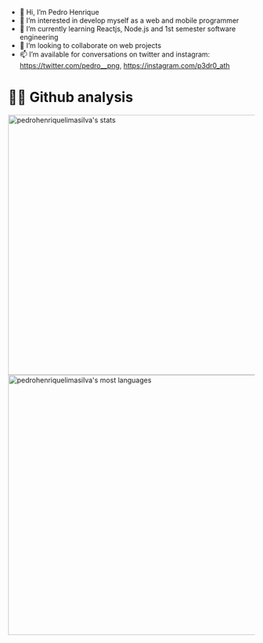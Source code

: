 - 👋 Hi, I’m Pedro Henrique
- 👀 I’m interested in develop myself as a web and mobile programmer
- 🌱 I’m currently learning Reactjs, Node.js and 1st semester software engineering
- 💞️ I’m looking to collaborate on web projects
- 📫 I’m available for conversations on twitter and instagram: https://twitter.com/pedro__png, https://instagram.com/p3dr0_ath 

<h1>👨‍💻 Github analysis</h1>

<p align="left">
<img width="530em" src="https://github-readme-stats.vercel.app/api?username=pedrohenriquelimasilva&show_icons=true&theme=vision-friendly-dark" alt="pedrohenriquelimasilva's stats"/>
<img width="530em" src="https://github-readme-stats.vercel.app/api/top-langs/?username=pedrohenriquelimasilva&layout=compact&theme=vision-friendly-dark" alt="pedrohenriquelimasilva's most languages"/>
</p>

<br><br>

